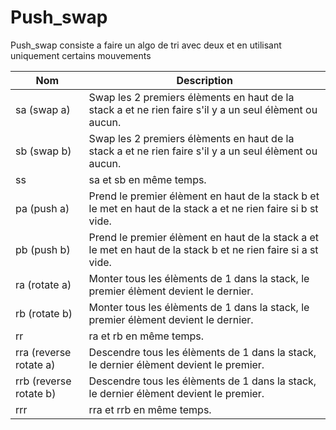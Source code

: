 # Push_swap

Push_swap consiste a faire un algo de tri avec deux et en utilisant uniquement certains mouvements

|Nom|Description|
|--|--|
| sa (swap a)|  Swap les 2 premiers élèments en haut de la stack a et ne rien faire s'il y a un seul élèment ou aucun.|
| sb (swap b) | Swap les 2 premiers élèments en haut de la stack a et ne rien faire s'il y a un seul élèment ou aucun.|
| ss | sa et sb en même temps.|
 pa (push a) | Prend le premier élèment en haut de la stack b et le met en haut de la stack a et ne rien faire si b st vide.|
| pb (push b) | Prend le premier élèment en haut de la stack a et le met en haut de la stack b et ne rien faire si a st vide.|
| ra (rotate a) | Monter tous les élèments de 1 dans la stack, le premier élèment devient le dernier.|
| rb (rotate b) | Monter tous les élèments de 1 dans la stack, le premier élèment devient le dernier.|
| rr | ra et rb en même temps.
| rra (reverse rotate a) | Descendre tous les élèments de 1 dans la stack, le dernier élèment devient le premier.|
| rrb (reverse rotate b) | Descendre tous les élèments de 1 dans la stack, le dernier élèment devient le premier.|
| rrr | rra et rrb en même temps.|
